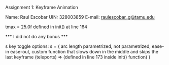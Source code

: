 Assignment 1: Keyframe Animation


Name: Raul Escobar
UIN: 328003859
E-mail: raulescobar_g@tamu.edu


tmax = 25.0f defined in init() at line 164

*** I did not do any bonus ***

s key toggle options:
s = {   arc length parametrized, 
        not parametrized, 
        ease-in ease-out, 
        custom function that slows down in the middle and skips the last keyframe (teleports) => (defined in line 173 inside init() function)
    }